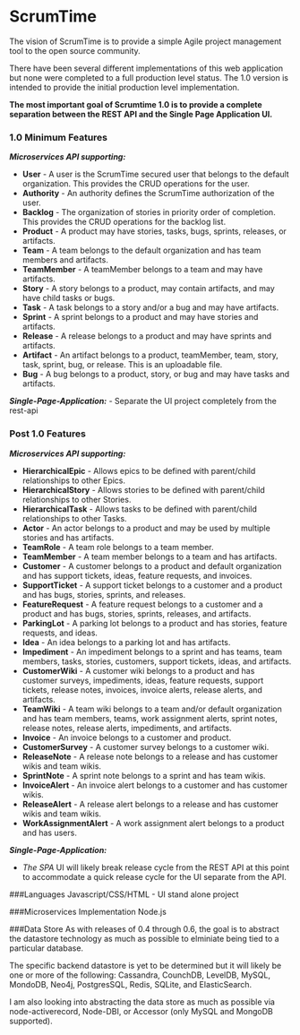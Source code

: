 # ScrumTime

The vision of ScrumTime is to provide a simple Agile project management tool to the open source community.

There have been several different implementations of this web application but none were completed to a full production level status.  The 1.0 version is intended to provide the initial production level implementation.  

**The most important goal of Scrumtime 1.0 is to provide a complete separation between the REST API and the Single Page Application UI.**

### 1.0 Minimum Features
_**Microservices API supporting:**_
- **User** - A user is the ScrumTime secured user that belongs to the default organization. This provides the CRUD operations for the user.
- **Authority** - An authority defines the ScrumTime authorization of the user.
- **Backlog** - The organization of stories in priority order of completion.  This provides the CRUD operations for the backlog list.
- **Product** - A product may have stories, tasks, bugs, sprints, releases, or artifacts.
- **Team** - A team belongs to the default organization and has team members and artifacts.
- **TeamMember** - A teamMember belongs to a team and may have artifacts.
- **Story** - A story belongs to a product, may contain artifacts, and may have child tasks or bugs.
- **Task** - A task belongs to a story and/or a bug and may have artifacts.
- **Sprint** - A sprint belongs to a product and may have stories and artifacts.
- **Release** - A release belongs to a product and may have sprints and artifacts.
- **Artifact** - An artifact belongs to a product, teamMember, team, story, task, sprint, bug, or release.  This is an uploadable file.
- **Bug** - A bug belongs to a product, story, or bug and may have tasks and artifacts.

_**Single-Page-Application:**_
    - Separate the UI project completely from the rest-api

### Post 1.0 Features
_**Microservices API supporting:**_ 
- **HierarchicalEpic** - Allows epics to be defined with parent/child relationships to other Epics.
- **HierarchicalStory** - Allows stories to be defined with parent/child relationships to other Stories.
- **HierarchicalTask** - Allows tasks to be defined with parent/child relationships to other Tasks.
- **Actor** - An actor belongs to a product and may be used by multiple stories and has artifacts.
- **TeamRole** - A team role belongs to a team member.
- **TeamMember** - A team member belongs to a team and has artifacts.
- **Customer** - A customer belongs to a product and default organization and has support tickets, ideas, feature requests, and invoices.
- **SupportTicket** - A support ticket belongs to a customer and a product and has bugs, stories, sprints, and releases.
- **FeatureRequest** - A feature request belongs to a customer and a product and has bugs, stories, sprints, releases, and artifacts.
- **ParkingLot** - A parking lot belongs to a product and has stories, feature requests, and ideas.
- **Idea** - An idea belongs to a parking lot and has artifacts.
- **Impediment** - An impediment belongs to a sprint and has teams, team members, tasks, stories, customers, support tickets, ideas, and artifacts.
- **CustomerWiki** - A customer wiki belongs to a product and has customer surveys, impediments, ideas, feature requests, support tickets, release notes, invoices, invoice alerts, release alerts, and artifacts.
- **TeamWiki** - A team wiki belongs to a team and/or default organization and has team members, teams, work assignment alerts, sprint notes, release notes, release alerts, impediments, and artifacts.
- **Invoice** - An invoice belongs to a customer and product.
- **CustomerSurvey** - A customer survey belongs to a customer wiki.
- **ReleaseNote** - A release note belongs to a release and has customer wikis and team wikis.
- **SprintNote** - A sprint note belongs to a sprint and has team wikis.
- **InvoiceAlert** - An invoice alert belongs to a customer and has customer wikis.
- **ReleaseAlert** - A release alert belongs to a release and has customer wikis and team wikis.
- **WorkAssignmentAlert** - A work assignment alert belongs to a product and has users.

_**Single-Page-Application:**_
- *The *SPA** UI will likely break release cycle from the REST API at this point to accommodate a quick release cycle for the UI separate from the API.

###Languages
   Javascript/CSS/HTML - UI stand alone project  

###Microservices Implementation
   Node.js 

###Data Store
As with releases of 0.4 through 0.6, the goal is to abstract the datastore technology as much as possible to elminiate being tied to a particular database.

The specific backend datastore is yet to be determined but it will likely be one or more of the following: Cassandra, CounchDB, LevelDB, MySQL, MondoDB, Neo4j, PostgresSQL, Redis, SQLite, and ElasticSearch.

I am also looking into abstracting the data store as much as possible via node-activerecord, Node-DBI, or Accessor (only MySQL and MongoDB supported).